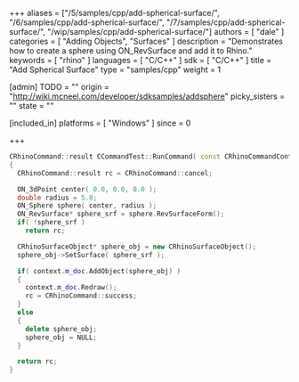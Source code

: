+++
aliases = ["/5/samples/cpp/add-spherical-surface/", "/6/samples/cpp/add-spherical-surface/", "/7/samples/cpp/add-spherical-surface/", "/wip/samples/cpp/add-spherical-surface/"]
authors = [ "dale" ]
categories = [ "Adding Objects", "Surfaces" ]
description = "Demonstrates how to create a sphere using ON_RevSurface and add it to Rhino."
keywords = [ "rhino" ]
languages = [ "C/C++" ]
sdk = [ "C/C++" ]
title = "Add Spherical Surface"
type = "samples/cpp"
weight = 1

[admin]
TODO = ""
origin = "http://wiki.mcneel.com/developer/sdksamples/addsphere"
picky_sisters = ""
state = ""

[included_in]
platforms = [ "Windows" ]
since = 0

+++

```cpp
CRhinoCommand::result CCommandTest::RunCommand( const CRhinoCommandContext& context )
{
  CRhinoCommand::result rc = CRhinoCommand::cancel;

  ON_3dPoint center( 0.0, 0.0, 0.0 );
  double radius = 5.0;
  ON_Sphere sphere( center, radius );
  ON_RevSurface* sphere_srf = sphere.RevSurfaceForm();
  if( !sphere_srf )
    return rc;

  CRhinoSurfaceObject* sphere_obj = new CRhinoSurfaceObject();
  sphere_obj->SetSurface( sphere_srf );

  if( context.m_doc.AddObject(sphere_obj) )
  {
    context.m_doc.Redraw();
    rc = CRhinoCommand::success;
  }
  else
  {
    delete sphere_obj;
    sphere_obj = NULL;
  }

  return rc;
}
```
